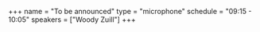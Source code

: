 +++
name = "To be announced"
type = "microphone"
schedule = "09:15 - 10:05"
speakers = ["Woody Zuill"]
+++